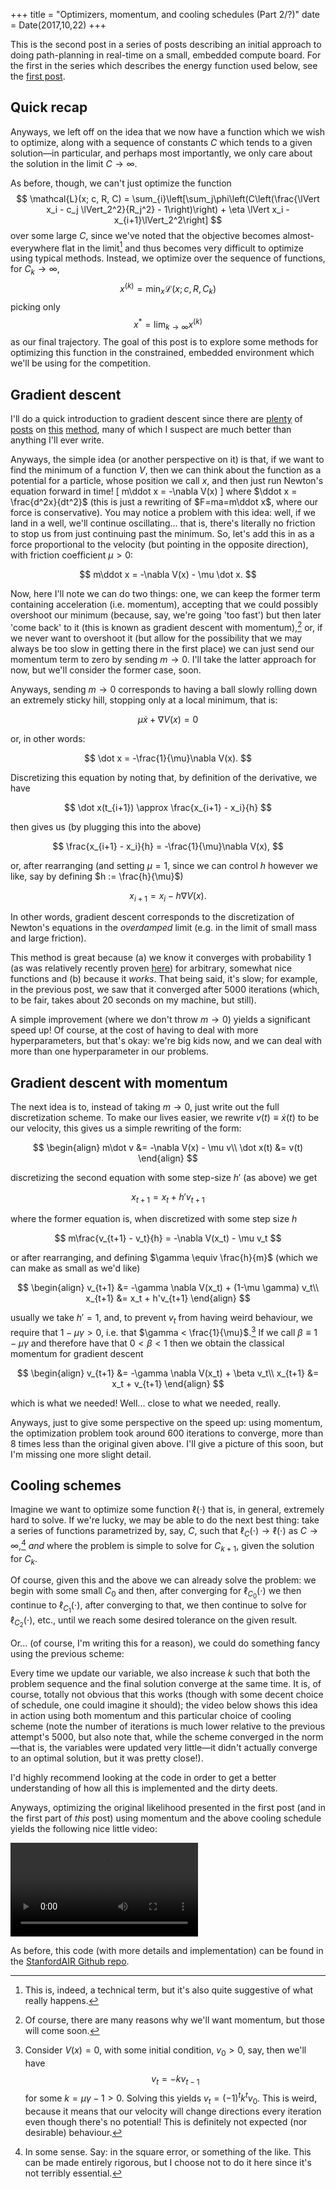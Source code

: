 +++
title = "Optimizers, momentum, and cooling schedules (Part 2/?)"
date = Date(2017,10,22)
+++

This is the second post in a series of posts describing an initial approach to doing path-planning in real-time on a small, embedded compute board. For the first in the series which describes the energy function used below, see the [first post](/path-optimization-thoughts.html).

## Quick recap

Anyways, we left off on the idea that we now have a function which we wish to optimize, along with a sequence of constants $C$ which tends to a given solution—in particular, and perhaps most importantly, we only care about the solution in the limit $C\to\infty$.

As before, though, we can't just optimize the function
$$
\mathcal{L}(x; c, R, C) = \sum_{i}\left[\sum_j\phi\left(C\left(\frac{\lVert x_i - c_j \lVert_2^2}{R_j^2} - 1\right)\right) + \eta \lVert x_i - x_{i+1}\lVert_2^2\right]
$$
over some large $C$, since we've noted that the objective becomes almost-everywhere flat in the limit[^measuretheory] and thus becomes very difficult to optimize using typical methods. Instead, we optimize over the sequence of functions, for $C_k \to \infty$,
$$
x^{(k)} = \min_x\mathcal{L}(x; c, R, C_k) 
$$
picking only
$$
x^* = \lim_{k\to\infty} x^{(k)}
$$
as our final trajectory. The goal of this post is to explore some methods for optimizing this function in the constrained, embedded environment which we'll be using for the competition.

## Gradient descent

I'll do a quick introduction to gradient descent since there are [plenty](https://medium.com/ai-society/hello-gradient-descent-ef74434bdfa5) of [posts](https://machinelearningmastery.com/gradient-descent-for-machine-learning/) on [this](https://www.quora.com/What-is-an-intuitive-explanation-of-gradient-descent) [method](http://homes.soic.indiana.edu/classes/spring2012/csci/b553-hauserk/gradient_descent.pdf), many of which I suspect are much better than anything I'll ever write.

Anyways, the simple idea (or another perspective on it) is that, if we want to find the minimum of a function $V$, then we can think about the function as a potential for a particle, whose position we call $x$, and then just run Newton's equation forward in time!
\[
m\ddot x = -\nabla V(x)
\]
where $\ddot x = \frac{d^2x}{dt^2}$ (this is just a rewriting of $F=ma=m\ddot x$, where our force is conservative).  You may notice a problem with this idea: well, if we land in a well, we'll continue oscillating... that is, there's literally no friction to stop us from just continuing past the minimum. So, let's add this in as a force proportional to the velocity (but pointing in the opposite direction), with friction coefficient $\mu>0$:

$$
m\ddot x = -\nabla V(x) - \mu \dot x.
$$

Now, here I'll note we can do two things: one, we can keep the former term containing acceleration (i.e. momentum), accepting that we could possibly overshoot our minimum (because, say, we're going 'too fast') but then later 'come back' to it (this is known as gradient descent with momentum),[^momentum] or, if we never want to overshoot it (but allow for the possibility that we may always be too slow in getting there in the first place) we can just send our momentum term to zero by sending $m \to 0$. I'll take the latter approach for now, but we'll consider the former case, soon.

Anyways, sending $m\to 0$ corresponds to having a ball slowly rolling down an extremely sticky hill, stopping only at a local minimum, that is:

$$
\mu\dot x + \nabla V(x) = 0
$$

or, in other words:

$$
\dot x = -\frac{1}{\mu}\nabla V(x).
$$

Discretizing this equation by noting that, by definition of the derivative, we have

$$
\dot x(t_{i+1}) \approx \frac{x_{i+1} - x_i}{h}
$$

then gives us (by plugging this into the above)

$$
\frac{x_{i+1} - x_i}{h} = -\frac{1}{\mu}\nabla V(x),
$$

or, after rearranging (and setting $\mu=1$, since we can control $h$ however we like, say by defining $h := \frac{h}{\mu}$)

$$
x_{i+1} = x_i - h\nabla V(x).
$$

In other words, gradient descent corresponds to the discretization of Newton's equations in the *overdamped* limit (e.g. in the limit of small mass and large friction).

This method is great because (a) we know it converges with probability 1 (as was relatively recently proven [here](https://arxiv.org/abs/1602.04915)) for arbitrary, somewhat nice functions and (b) because it *works*. That being said, it's slow; for example, in the previous post, we saw that it converged after 5000 iterations (which, to be fair, takes about 20 seconds on my machine, but still).

A simple improvement (where we don't throw $m\to 0$) yields a significant speed up! Of course, at the cost of having to deal with more hyperparameters, but that's okay: we're big kids now, and we can deal with more than one hyperparameter in our problems.

## Gradient descent with momentum
The next idea is to, instead of taking $m\to 0$, just write out the full discretization scheme. To make our lives easier, we rewrite $v(t) \equiv \dot x(t)$ to be our velocity, this gives us a simple rewriting of the form:

$$
\begin{align}
m\dot v &= -\nabla V(x) - \mu v\\
\dot x(t) &= v(t)
\end{align}
$$

discretizing the second equation with some step-size $h'$ (as above) we get

$$
x_{t+1} = x_t + h'v_{t+1}
$$

where the former equation is, when discretized with some step size $h$

$$
m\frac{v_{t+1} - v_t}{h} = -\nabla V(x_t) - \mu v_t
$$

or after rearranging, and defining $\gamma \equiv \frac{h}{m}$ (which we can make as small as we'd like)

$$
\begin{align}
v_{t+1} &= -\gamma \nabla V(x_t) + (1-\mu \gamma) v_t\\
x_{t+1} &= x_t + h'v_{t+1}
\end{align}
$$

usually we take $h' = 1$, and, to prevent $v_t$ from having weird behaviour, we require that $1-\mu\gamma > 0$, i.e. that $\gamma < \frac{1}{\mu}$.[^oscillations] If we call $\beta \equiv 1 - \mu\gamma$ and therefore have that $0 < \beta  < 1$ then we obtain the classical momentum for gradient descent

$$
\begin{align}
v_{t+1} &= -\gamma \nabla V(x_t) + \beta v_t\\
x_{t+1} &= x_t + v_{t+1}
\end{align}
$$

which is what we needed! Well... close to what we needed, really.

Anyways, just to give some perspective on the speed up: using momentum, the optimization problem took around 600 iterations to converge, more than 8 times less than the original given above. I'll give a picture of this soon, but I'm missing one more slight detail.

## Cooling schemes

Imagine we want to optimize some function $\ell(\cdot)$ that is, in general, extremely hard to solve. If we're lucky, we may be able to do the next best thing: take a series of functions parametrized by, say, $C$, such that $\ell_C(\cdot) \to \ell(\cdot)$ as $C\to\infty$,[^approaches] *and* where the problem is simple to solve for $C_{k+1}$, given the solution for $C_k$.

Of course, given this and the above we can already solve the problem: we begin with some small $C_0$ and then, after converging for $\ell_{C_0}(\cdot)$ we then continue to $\ell_{C_1}(\cdot)$, after converging to that, we then continue to solve for $\ell_{C_2}(\cdot)$, etc., until we reach some desired tolerance on the given result.

Or... (of course, I'm writing this for a reason), we could do something fancy using the previous scheme:

Every time we update our variable, we also increase $k$ such that both the problem sequence and the final solution converge at the same time. It is, of course, totally not obvious that this works (though with some decent choice of schedule, one could imagine it should); the video below shows this idea in action using both momentum and this particular choice of cooling scheme (note the number of iterations is much lower relative to the previous attempt's 5000, but also note that, while the scheme converged in the norm—that is, the variables were updated very little—it didn't actually converge to an optimal solution, but it was pretty close!).

I'd highly recommend looking at the code in order to get a better understanding of how all this is implemented and the dirty deets.

Anyways, optimizing the original likelihood presented in the first post (and in the first part of *this* post) using momentum and the above cooling schedule yields the following nice little video:


<video controls>
    <source src="/images/path-optimization-2/path_optimization_2.mp4" type="video/mp4">
</video>


As before, this code (with more details and implementation) can be found in the [StanfordAIR Github repo](https://github.com/StanfordAIR/optimization-sandbox).

<!-- Footnotes -->

[^measuretheory]: This is, indeed, a technical term, but it's also quite suggestive of what really happens.

[^momentum]: Of course, there are many reasons why we'll want momentum, but those will come soon.

[^oscillations]: Consider $V(x) = 0$, with some initial condition, $v_0 > 0$, say, then we'll have
$$
v_t = -k v_{t-1}
$$
for some $k = \mu\gamma - 1>0$. Solving this yields $v_{t} = (-1)^tk^t v_{0}$. This is weird, because it means that our velocity will change directions every iteration even though there's no potential! This is definitely not expected (nor desirable) behaviour.

[^approaches]: In some sense. Say: in the square error, or something of the like. This can be made entirely rigorous, but I choose not to do it here since it's not terribly essential.
